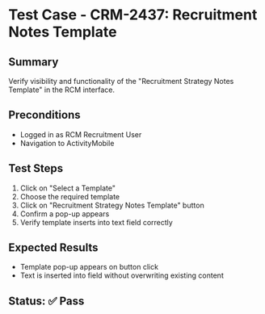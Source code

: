 # Test Case - CRM-2437: Recruitment Notes Template

## Summary
Verify visibility and functionality of the "Recruitment Strategy Notes Template" in the RCM interface.

## Preconditions
- Logged in as RCM Recruitment User
- Navigation to ActivityMobile

## Test Steps
1. Click on "Select a Template"
2. Choose the required template
3. Click on "Recruitment Strategy Notes Template" button
4. Confirm a pop-up appears
5. Verify template inserts into text field correctly

## Expected Results
- Template pop-up appears on button click
- Text is inserted into field without overwriting existing content

## Status: ✅ Pass
